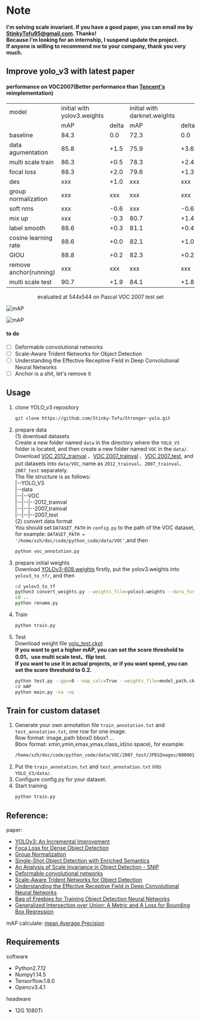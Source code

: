 Note
=
**I'm solving scale invariant. If you have a good paper, you can email me by StinkyTofu95@gmail.com. Thanks!<br>
Because I'm looking for an internship, I suspend update the project. <br>
If anyone is willing to recommend me to your company, thank you very much.<br>**


## Improve yolo_v3 with latest paper <br>
#### performance on VOC2007(Better performance than [Tencent's](https://github.com/TencentYoutuResearch/ObjectDetection-OneStageDet/tree/master/yolo) reimplementation)<br>
<table>
   <tr><td>model</td><td>initial with yolov3.weights</td><td></td><td>initial with darknet.weights</td><td></td><td>release</td></tr>
   <tr><td></td><td>mAP</td><td>delta</td><td>mAP</td><td>delta</td><td></td></tr>
   <tr><td>baseline</td><td>84.3</td><td>0.0</td><td>72.3</td><td>0.0</td><td>yes</td></tr>
   <tr><td>data agumentation</td><td>85.8</td><td>+1.5</td><td>75.9</td><td>+3.6</td><td>yes</td></tr>
   <tr><td>multi scale train</td><td>86.3</td><td>+0.5</td><td>78.3</td><td>+2.4</td><td>yes</td></tr>
   <tr><td>focal loss</td><td>88.3</td><td>+2.0</td><td>79.6</td><td>+1.3</td><td>yes</td></tr>
   <tr><td>des</td><td>xxx</td><td>+1.0</td><td>xxx</td><td>xxx</td><td>no</td></tr>
   <tr><td>group normalization</td><td>xxx</td><td>xxx</td><td>xxx</td><td>xxx</td><td>yes</td></tr>
   <tr><td>soft nms</td><td>xxx</td><td>-0.6</td><td>xxx</td><td>-0.6</td><td>yes</td></tr>
   <tr><td>mix up</td><td>xxx</td><td>-0.3</td><td>80.7</td><td>+1.4</td><td>no</td></tr>
   <tr><td>label smooth</td><td>88.6</td><td>+0.3</td><td>81.1</td><td>+0.4</td><td>yes</td></tr>
   <tr><td>cosine learning rate</td><td>88.6</td><td>+0.0</td><td>82.1</td><td>+1.0</td><td>yes</td></tr>
   <tr><td>GIOU</td><td>88.8</td><td>+0.2</td><td>82.3</td><td>+0.2</td><td>yes</td></tr>
   <tr><td>remove anchor(running)</td><td>xxx</td><td>xxx</td><td>xxx</td><td>xxx</td><td>no</td></tr>
   <tr><td>multi scale test</td><td>90.7</td><td>+1.9</td><td>84.1</td><td>+1.8</td><td>yes</td></tr>
</table>
<p align="center">evaluated at 544x544 on Pascal VOC 2007 test set</p>

![mAP](https://github.com/Stinky-Tofu/Stronger-yolo/blob/master/mAP/mAP0.png)<br>

![mAP](https://github.com/Stinky-Tofu/Stronger-yolo/blob/master/mAP/mAP1.png)<br>
    
#### to do
- [ ] Deformable convolutional networks<br>
- [ ] Scale-Aware Trident Networks for Object Detection
- [ ] Understanding the Effective Receptive Field in Deep Convolutional Neural Networks<br>
- [ ] Anchor is a shit, let's remove it

## Usage
1. clone YOLO_v3 repository
    ``` bash
    git clone https://github.com/Stinky-Tofu/Stronger-yolo.git
    ```
2. prepare data<br>
    (1) download datasets<br>
    Create a new folder named `data` in the directory where the `YOLO_V3` folder 
    is located, and then create a new folder named `VOC` in the `data/`.<br>
    Download [VOC 2012_trainval](http://host.robots.ox.ac.uk/pascal/VOC/voc2012/VOCtrainval_11-May-2012.tar)
    、[VOC 2007_trainval](http://host.robots.ox.ac.uk/pascal/VOC/voc2007/VOCtrainval_06-Nov-2007.tar)
    、[VOC 2007_test](http://host.robots.ox.ac.uk/pascal/VOC/voc2007/VOCtest_06-Nov-2007.tar), and put datasets into `data/VOC`,
    name as `2012_trainval`、`2007_trainval`、`2007_test` separately. <br>
    The file structure is as follows:<br>
    |--YOLO_V3<br>
    |--data<br>
    |--|--VOC<br>
    |--|--|--2012_trainval<br>
    |--|--|--2007_trainval<br>
    |--|--|--2007_test<br>
    (2) convert data format<br>
    You should set `DATASET_PATH` in `config.py` to the path of the VOC dataset, for example:
    `DATASET_PATH = '/home/xzh/doc/code/python_code/data/VOC'`,and then<br>
    ```bash
    python voc_annotation.py
    ```
3. prepare initial weights<br>
    Download [YOLOv3-608.weights](https://pjreddie.com/media/files/yolov3.weights) firstly, 
    put the yolov3.weights into `yolov3_to_tf/`, and then 
    ```bash
    cd yolov3_to_tf
    python3 convert_weights.py --weights_file=yolov3.weights --dara_format=NHWC --ckpt_file=./saved_model/yolov3_608_coco_pretrained.ckpt
    cd ..
    python rename.py
    ``` 

4. Train<br>
    ``` bash
    python train.py
    ```
5. Test<br>
    Download weight file [yolo_test.ckpt](https://drive.google.com/drive/folders/1We_P5L4nlLofR0IJJXzS7EEklZGUb9sz)<br>
    **If you want to get a higher mAP, you can set the score threshold to 0.01、use multi scale test、flip test.<br>
    If you want to use it in actual projects, or if you want speed, you can set the score threshold to 0.2.<br>**
    ``` bash
    python test.py --gpu=0 --map_calc=True --weights_file=model_path.ckpt
    cd mAP
    python main.py -na -np
    ```
## Train for custom dataset<br>

1. Generate your own annotation file `train_annotation.txt` 
and `test_annotation.txt`, one row for one image. <br>
Row format: image_path bbox0 bbox1 ...<br>
Bbox format: xmin,ymin,xmax,ymax,class_id(no space), for example:<br>
    ```bash
    /home/xzh/doc/code/python_code/data/VOC/2007_test/JPEGImages/000001.jpg 48,240,195,371,11 8,12,352,498,14
    ```
2. Put the `train_annotation.txt` and `test_annotation.txt` into `YOLO_V3/data/`.<br>
3. Configure config.py for your dataset.<br>
3. Start training.<br>
    ```bash
    python train.py
    ```
     
## Reference:<br>
paper: <br>
- [YOLOv3: An Incremental Improvement](https://arxiv.org/abs/1804.02767)<br>
- [Foca Loss for Dense Object Detection](https://arxiv.org/abs/1708.02002)<br>
- [Group Normalization](https://arxiv.org/abs/1803.08494)<br>
- [Single-Shot Object Detection with Enriched Semantics](https://arxiv.org/abs/1712.00433)<br>
- [An Analysis of Scale Invariance in Object Detection - SNIP](https://arxiv.org/abs/1711.08189)<br>
- [Deformable convolutional networks](https://arxiv.org/abs/1811.11168)<br>
- [Scale-Aware Trident Networks for Object Detection](https://arxiv.org/abs/1901.01892)<br>
- [Understanding the Effective Receptive Field in Deep Convolutional Neural Networks](https://arxiv.org/abs/1701.04128)<br>
- [Bag of Freebies for Training Object Detection Neural Networks](https://arxiv.org/pdf/1902.04103.pdf)<br>
- [Generalized Intersection over Union: A Metric and A Loss for Bounding Box Regression](https://arxiv.org/abs/1902.09630)<br>

mAP calculate: [mean Average Precision](https://github.com/Cartucho/mAP)<br>
 
## Requirements
software
- Python2.7.12 <br>
- Numpy1.14.5<br>
- Tensorflow.1.8.0 <br>
- Opencv3.4.1 <br>

headware
- 12G 1080Ti